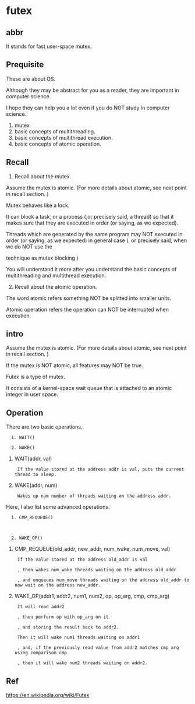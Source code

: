 # futex
## abbr
It stands for fast user-space mutex.

## Prequisite
These are about OS.

Although they may be abstract for you as a reader, they are important in computer science. 

I hope they can help you a lot even if you do NOT study in computer science.

1. mutex
2. basic concepts of multithreading.
3. basic concepts of multithread execution.
4. basic concepts of atomic operation.

## Recall 

1. Recall about the mutex.

Assume the mutex is atomic. (For more details about atomic, see next point in recall section. )

Mutex behaves like a lock.

It can block a task, or a process (,or precisely said, a thread) so that it makes sure that they are executed in order (or saying, as we expected).

Threads which are generated by the same program may NOT executed in order (or saying, as we expected) in general case (, or precisely said, when we do NOT use the

technique as mutex blocking )

You will understand it more after you understand the basic concepts of multithreading and multithread execution.

2. Recall about the atomic operation.

The word atomic refers something NOT be splitted into smaller units. 

Atomic operation refers the operation can NOT be interrupted when execution.

## intro 

Assume the mutex is atomic. (For more details about atomic, see next point in recall section. )

If the mutex is NOT atomic, all features may NOT be true.

Futex is a type of mutex.

It consists of a kernel-space wait queue that is attached to an atomic integer in user space.

## Operation
There are two basic operations.

      1. WAIT()
      
      2. WAKE()
      
1. WAIT(addr, val)
  
        If the value stored at the address addr is val, puts the current thread to sleep.
        
2. WAKE(addr, num)

        Wakes up num number of threads waiting on the address addr.
      
      
Here, I also list some advanced operations.

      1. CMP_REQUEUE()
      

      
      2. WAKE_OP()


1. CMP_REQUEUE(old_addr, new_addr, num_wake, num_move, val)

        If the value stored at the address old_addr is val
        
        , then wakes num_wake threads waiting on the address old_addr
        
        , and enqueues num_move threads waiting on the address old_addr to now wait on the address new_addr.
        
2. WAKE_OP(addr1, addr2, num1, num2, op, op_arg, cmp, cmp_arg)

        It will read addr2
        
        , then perform op with op_arg on it
        
        , and storing the result back to addr2. 
        
        Then it will wake num1 threads waiting on addr1
        
        , and, if the previously read value from addr2 matches cmp_arg using comparison cmp
        
        , then it will wake num2 threads waiting on addr2.
        
## Ref
https://en.wikipedia.org/wiki/Futex


